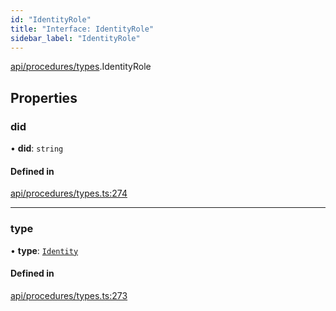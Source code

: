 ```yaml
---
id: "IdentityRole"
title: "Interface: IdentityRole"
sidebar_label: "IdentityRole"
---
```


[api/procedures/types](../../../../../modules/API/Procedures/Types/Types.md).IdentityRole

## Properties

### did

• **did**: `string`

#### Defined in

[api/procedures/types.ts:274](https://github.com/PolymeshAssociation/polymesh-sdk/blob/c8da9dfce/src/api/procedures/types.ts#L274)

___

### type

• **type**: [`Identity`](../../../../../enums/API/Procedures/Types/RoleType/RoleType.md#identity)

#### Defined in

[api/procedures/types.ts:273](https://github.com/PolymeshAssociation/polymesh-sdk/blob/c8da9dfce/src/api/procedures/types.ts#L273)
